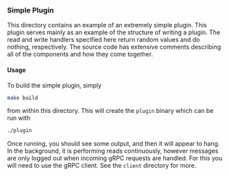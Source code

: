 ### Simple Plugin

This directory contains an example of an extremely simple plugin. This plugin
serves mainly as an example of the structure of writing a plugin. The read and
write handlers specified here return random values and do nothing, respectively.
The source code has extensive comments describing all of the components and how 
they come together. 

#### Usage

To build the simple plugin, simply
```bash
make build
```
from within this directory. This will create the `plugin` binary which can be
run with
```bash
./plugin
```

Once running, you should see some output, and then it will appear to hang. In
the background, it is performing reads continuously, however messages are only
logged out when incoming gRPC requests are handled. For this you will need to 
use the gRPC client. See the `client` directory for more.